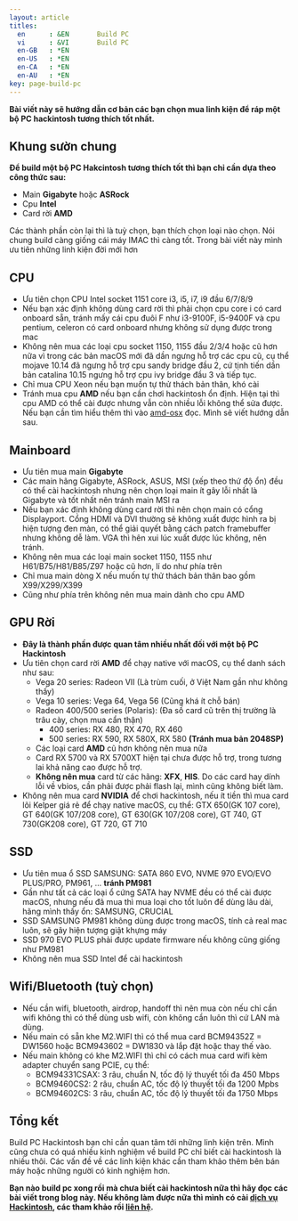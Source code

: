 ```yaml
---
layout: article
titles:
  en      : &EN       Build PC
  vi      : &VI       Build PC
  en-GB   : *EN
  en-US   : *EN
  en-CA   : *EN
  en-AU   : *EN
key: page-build-pc
---
```

__Bài viết này sẽ hướng dẫn cơ bản các bạn chọn mua linh kiện để ráp một bộ PC hackintosh tương thích tốt nhất.__

## Khung sườn chung

__Để build một bộ PC Hakcintosh tương thích tốt thì bạn chỉ cần dựa theo công thức sau:__

+ Main __Gigabyte__ hoặc __ASRock__
+ Cpu __Intel__
+ Card rời __AMD__

Các thành phần còn lại thì là tuỳ chọn, bạn thích chọn loại nào chọn. Nói chung build càng giống cái máy IMAC thì càng tốt. Trong bài viết này mình ưu tiên những linh kiện đời mới hơn

## CPU

+ Ưu tiên chọn CPU Intel socket 1151 core i3, i5, i7, i9 đầu 6/7/8/9
+ Nếu bạn xác định không dùng card rời thì phải chọn cpu core i có card onboard sẵn, tránh mấy cái cpu đuôi F như i3-9100F, i5-9400F và cpu pentium, celeron có card onboard nhưng không sử dụng được trong mac
+ Không nên mua các loại cpu socket 1150, 1155 đầu 2/3/4 hoặc cũ hơn nữa vì trong các bản macOS mới đã dần ngưng hỗ trợ các cpu cũ, cụ thể mojave 10.14 đã ngưng hỗ trợ cpu sandy bridge đầu 2, cứ tịnh tiến dần bản catalina 10.15 ngưng hỗ trợ cpu ivy bridge đầu 3 và tiếp tục.
+ Chỉ mua CPU Xeon nếu bạn muốn tự thử thách bản thân, khó cài
+ Tránh mua cpu __AMD__ nếu bạn cần chơi hackintosh ổn định. Hiện tại thì cpu AMD có thể cài được nhưng vẫn còn nhiều lỗi không thể sửa được. Nếu bạn cần tìm hiểu thêm thì vào [amd-osx](https://amd-osx.com/) đọc. Mình sẽ viết hướng dẫn sau.

## Mainboard

+ Ưu tiên mua main __Gigabyte__ 
+ Các main hãng Gigabyte, ASRock, ASUS, MSI (xếp theo thứ độ ổn) đều có thể cài hackintosh nhưng nên chọn loại main ít gây lỗi nhất là Gigabyte và tốt nhất nên tránh main MSI ra
+ Nếu bạn xác định không dùng card rời thì nên chọn main có cổng Displayport. Cổng HDMI và DVI thường sẽ không xuất được hình ra bị hiện tượng đen màn, có thể giải quyết bằng cách patch framebuffer nhưng không dễ làm. VGA thì hên xui lúc xuất được lúc không, nên tránh.
+ Không nên mua các loại main socket 1150, 1155 như H61/B75/H81/B85/Z97 hoặc cũ hơn, lí do như phía trên
+ Chỉ mua main dòng X nếu muốn tự thử thách bản thân bao gồm X99/X299/X399
+ Cũng như phía trên không nên mua main dành cho cpu AMD

## GPU Rời

+ __Đây là thành phần được quan tâm nhiều nhất đối với một bộ PC Hackintosh__
+ Ưu tiên chọn card rời __AMD__ để chạy native với macOS, cụ thể danh sách như sau:
  - Vega 20 series: Radeon VII (Là trùm cuối, ở Việt Nam gần như không thấy)
  - Vega 10 series: Vega 64, Vega 56 (Cũng khá ít chỗ bán)
  - Radeon 400/500 series (Polaris): (Đa số card cũ trên thị trường là trâu cày, chọn mua cẩn thận)
    - 400 series: RX 480, RX 470, RX 460
    - 500 series: RX 590, RX 580X, RX 580 __(Tránh mua bản 2048SP)__
  - Các loại card __AMD__ cũ hơn không nên mua nữa
  - Card RX 5700 và RX 5700XT hiện tại chưa được hỗ trợ, trong tương lai khả năng cao được hỗ trợ.
  - __Không nên mua__ card từ các hãng: __XFX__, __HIS__. Do các card hay dính lỗi về vbios, cần phải được phải flash lại, mình cũng không biết làm.
+ Không nên mua card __NVIDIA__ để chơi hackintosh, nếu ít tiền thì mua card lõi Kelper giá rẻ để chạy native macOS, cụ thể:  GTX 650(GK 107 core), GT 640(GK 107/208 core), GT 630(GK 107/208 core), GT 740, GT 730(GK208 core), GT 720, GT 710

## SSD

+ Ưu tiên mua ổ SSD SAMSUNG: SATA 860 EVO, NVME 970 EVO/EVO PLUS/PRO, PM961, ... __tránh PM981__
+ Gần như tất cả các loại ổ cứng SATA hay NVME đều có thể cài được macOS, nhưng nếu đã mua thì mua loại cho tốt luôn để dùng lâu dài, hãng mình thấy ổn: SAMSUNG, CRUCIAL
+ SSD SAMSUNG PM981 không dùng được trong macOS, tính cả real mac luôn, sẽ gây hiện tượng giật khựng máy
+ SSD 970 EVO PLUS phải được update firmware nếu không cũng giống như PM981
+ Không nên mua SSD Intel để cài hackintosh

## Wifi/Bluetooth (tuỳ chọn)

+ Nếu cần wifi, bluetooth, airdrop, handoff thì nên mua còn nếu chỉ cần wifi không thì có thể dùng usb wifi, còn không cần luôn thì cứ LAN mà dùng.
+ Nếu main có sẵn khe M2.WIFI thì có thể mua card BCM94352Z = DW1560 hoặc BCM943602 = DW1830 và lắp đặt hoặc thay thế vào.
+ Nếu main không có khe M2.WIFI thì chỉ có cách mua card wifi kèm adapter chuyển sang PCIE, cụ thể:
  - BCM94331CSAX: 3 râu, chuẩn N, tốc độ lý thuyết tối đa 450 Mbps
  + BCM9460CS2: 2 râu, chuẩn AC, tốc độ lý thuyết tối đa 1200 Mpbs
  + BCM94602CS: 3 râu, chuẩn AC, tốc độ lý thuyết tối đa 1750 Mbps

## Tổng kết

Build PC Hackintosh bạn chỉ cần quan tâm tới những linh kiện trên. Mình cũng chưa có quá nhiều kinh nghiệm về build PC chỉ biết cài hackintosh là nhiều thôi. Các vấn đề về các linh kiện khác cần tham khảo thêm bên bán máy hoặc những người có kinh nghiệm hơn.

__Bạn nào build pc xong rồi mà chưa biết cài hackintosh nữa thì hãy đọc các bài viết trong blog này. Nếu không làm được nữa thì mình có cài [dịch vụ Hackintosh](/service), các tham khảo rồi [liên hệ](contact).__
